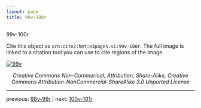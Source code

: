 ```yaml
---
layout: page
title: 99v-100r
---
```


99v-100r

Cite this object as `urn:cite2:hmt:e3pages.v1:99v-100r`. The full image is linked to a citation tool you can use to cite regions of the image.

[![99v](http://www.homermultitext.org/iipsrv?IIIF=/project/homer/pyramidal/deepzoom/hmt/e3bifolio/v1/E3_99v_100r.tif/full/800,/0/default.jpg)](http://www.homermultitext.org/ict2/?urn=urn:cite2:hmt:e3bifolio.v1:E3_99v_100r) 

<p style="text-align: center; font-style: italic;">Creative Commons Non-Commerical, Attribution, Share-Alike, Creative Commons Attribution-NonCommercial-ShareAlike 3.0 Unported License</p>

---

previous: [98v-99r](../98v-99r/) | next: [100v-101r](../100v-101r/)